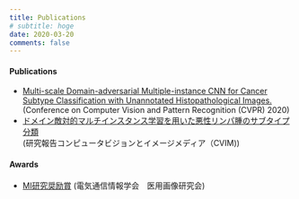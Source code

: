 ```yaml
---
title: Publications
# subtitle: hoge
date: 2020-03-20
comments: false
---
```

#### Publications
- [Multi-scale Domain-adversarial Multiple-instance CNN for Cancer Subtype Classification with Unannotated Histopathological Images.](https://openaccess.thecvf.com/content_CVPR_2020/html/Hashimoto_Multi-scale_Domain-adversarial_Multiple-instance_CNN_for_Cancer_Subtype_Classification_with_Unannotated_CVPR_2020_paper.html)  
(Conference on Computer Vision and Pattern Recognition (CVPR) 2020)
- [ドメイン敵対的マルチインスタンス学習を用いた悪性リンパ腫のサブタイプ分類](https://ken.ieice.org/ken/paper/20190904N1pi/)  
(研究報告コンピュータビジョンとイメージメディア（CVIM))

#### Awards
- [MI研究奨励賞](https://www.ieice.org/iss/mi/award_list.html) (電気通信情報学会　医用画像研究会)